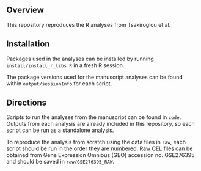 ## Overview

This repository reproduces the R analyses from Tsakiroglou et al.

## Installation

Packages used in the analyses can be installed by running `install/install_r_libs.R` in a fresh R session.

The package versions used for the manuscript analyses can be found within `output/sessionInfo` for each script.

## Directions

Scripts to run the analyses from the manuscript can be found in `code`. Outputs from each analysis are already included in this repository, so each script can be run as a standalone analysis.

To reproduce the analysis from scratch using the data files in `raw`, each script should be run in the order they are numbered. Raw CEL files can be obtained from Gene Expression Omnibus (GEO) accession no. GSE276395 and should be saved in `raw/GSE276395_RAW`.

